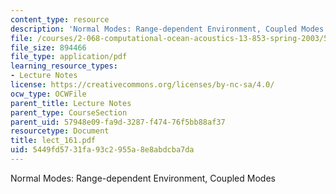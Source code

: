 ```yaml
---
content_type: resource
description: 'Normal Modes: Range-dependent Environment, Coupled Modes'
file: /courses/2-068-computational-ocean-acoustics-13-853-spring-2003/5449fd5731fa93c2955a8e8abdcba7da_lect_161.pdf
file_size: 894466
file_type: application/pdf
learning_resource_types:
- Lecture Notes
license: https://creativecommons.org/licenses/by-nc-sa/4.0/
ocw_type: OCWFile
parent_title: Lecture Notes
parent_type: CourseSection
parent_uid: 57948e09-fa9d-3287-f474-76f5bb88af37
resourcetype: Document
title: lect_161.pdf
uid: 5449fd57-31fa-93c2-955a-8e8abdcba7da
---
```

Normal Modes: Range-dependent Environment, Coupled Modes
